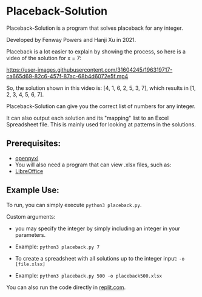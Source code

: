 # Placeback-Solution

Placeback-Solution is a program that solves placeback for any integer.

Developed by Fenway Powers and Hanji Xu in 2021.

Placeback is a lot easier to explain by showing the process, so here is a video of the solution for x = 7:

<https://user-images.githubusercontent.com/31604245/196319717-ca665d69-82c6-457f-87ac-68b4d6072e5f.mp4>

So, the solution shown in this video is: [4, 1, 6, 2, 5, 3, 7], which results in [1, 2, 3, 4, 5, 6, 7].

Placeback-Solution can give you the correct list of numbers for any integer.

It can also output each solution and its "mapping" list to an Excel Spreadsheet file. This is mainly used for looking at patterns in the solutions.

## Prerequisites: 

* [openpyxl](https://openpyxl.readthedocs.io/en/stable/)
* You will also need a program that can view .xlsx files, such as:
* [LibreOffice](https://www.libreoffice.org/)

## Example Use: 

To run, you can simply execute `python3 placeback.py`.

Custom arguments:
* you may specify the integer by simply including an integer in your parameters.
* Example: `python3 placeback.py 7`

* To create a spreadsheet with all solutions up to the integer input: `-o [file.xlsx]`
* Example: `python3 placeback.py 500 -o placeback500.xlsx`

You can also run the code directly in [replit.com](https://replit.com/@FenwayPowers/Placeback-Solution).
